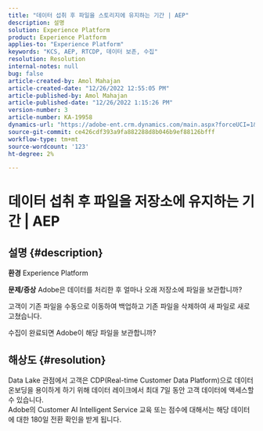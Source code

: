 ```yaml
---
title: "데이터 섭취 후 파일을 스토리지에 유지하는 기간 | AEP"
description: 설명
solution: Experience Platform
product: Experience Platform
applies-to: "Experience Platform"
keywords: "KCS, AEP, RTCDP, 데이터 보존, 수집"
resolution: Resolution
internal-notes: null
bug: false
article-created-by: Amol Mahajan
article-created-date: "12/26/2022 12:55:05 PM"
article-published-by: Amol Mahajan
article-published-date: "12/26/2022 1:15:26 PM"
version-number: 3
article-number: KA-19958
dynamics-url: "https://adobe-ent.crm.dynamics.com/main.aspx?forceUCI=1&pagetype=entityrecord&etn=knowledgearticle&id=001c3284-1c85-ed11-81ad-6045bd0067ea"
source-git-commit: ce426cdf393a9fa882288d8b046b9ef88126bfff
workflow-type: tm+mt
source-wordcount: '123'
ht-degree: 2%

---
```


# 데이터 섭취 후 파일을 저장소에 유지하는 기간 | AEP

## 설명 {#description}

<b>환경</b>
Experience Platform


<b>문제/증상</b>
Adobe은 데이터를 처리한 후 얼마나 오래 저장소에 파일을 보관합니까?

고객이 기존 파일을 수동으로 이동하여 백업하고 기존 파일을 삭제하여 새 파일로 새로 고쳤습니다.

수집이 완료되면 Adobe이 해당 파일을 보관합니까?


## 해상도 {#resolution}

Data Lake 관점에서 고객은 CDP(Real-time Customer Data Platform)으로 데이터 온보딩을 용이하게 하기 위해 데이터 레이크에서 최대 7일 동안 고객 데이터에 액세스할 수 있습니다.<br>Adobe의 Customer AI Intelligent Service 교육 또는 점수에 대해서는 해당 데이터에 대한 180일 전환 확인을 받게 됩니다.
